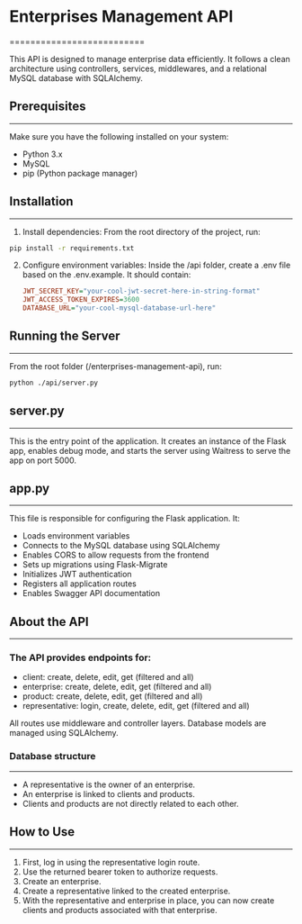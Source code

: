# Enterprises Management API
==========================

This API is designed to manage enterprise data efficiently. It follows a clean architecture using controllers, services, middlewares, and a relational MySQL database with SQLAlchemy.

## Prerequisites
-------------
Make sure you have the following installed on your system:
- Python 3.x
- MySQL
- pip (Python package manager)

## Installation
------------
1. Install dependencies:
   From the root directory of the project, run:
```bash
pip install -r requirements.txt
```

2. Configure environment variables:
   Inside the /api folder, create a .env file based on the .env.example.
   It should contain:

   ```ini
   JWT_SECRET_KEY="your-cool-jwt-secret-here-in-string-format"
   JWT_ACCESS_TOKEN_EXPIRES=3600
   DATABASE_URL="your-cool-mysql-database-url-here"
   ```

## Running the Server
------------------
From the root folder (/enterprises-management-api), run:
```bash
python ./api/server.py
```

## server.py
---------
This is the entry point of the application. It creates an instance of the Flask app, enables debug mode, and starts the server using Waitress to serve the app on port 5000.

## app.py
------
This file is responsible for configuring the Flask application. It:
- Loads environment variables
- Connects to the MySQL database using SQLAlchemy
- Enables CORS to allow requests from the frontend
- Sets up migrations using Flask-Migrate
- Initializes JWT authentication
- Registers all application routes
- Enables Swagger API documentation

## About the API
-------------
### The API provides endpoints for:

- client: create, delete, edit, get (filtered and all)
- enterprise: create, delete, edit, get (filtered and all)
- product: create, delete, edit, get (filtered and all)
- representative: login, create, delete, edit, get (filtered and all)

All routes use middleware and controller layers. Database models are managed using SQLAlchemy.

### Database structure
------------------
- A representative is the owner of an enterprise.
- An enterprise is linked to clients and products.
- Clients and products are not directly related to each other.

## How to Use
----------
1. First, log in using the representative login route.
2. Use the returned bearer token to authorize requests.
3. Create an enterprise.
4. Create a representative linked to the created enterprise.
5. With the representative and enterprise in place, you can now create clients and products associated with that enterprise.
